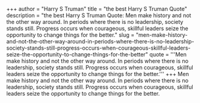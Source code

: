 +++
author = "Harry S Truman"
title = "the best Harry S Truman Quote"
description = "the best Harry S Truman Quote: Men make history and not the other way around. In periods where there is no leadership, society stands still. Progress occurs when courageous, skillful leaders seize the opportunity to change things for the better."
slug = "men-make-history-and-not-the-other-way-around-in-periods-where-there-is-no-leadership-society-stands-still-progress-occurs-when-courageous-skillful-leaders-seize-the-opportunity-to-change-things-for-the-better"
quote = '''Men make history and not the other way around. In periods where there is no leadership, society stands still. Progress occurs when courageous, skillful leaders seize the opportunity to change things for the better.'''
+++
Men make history and not the other way around. In periods where there is no leadership, society stands still. Progress occurs when courageous, skillful leaders seize the opportunity to change things for the better.
